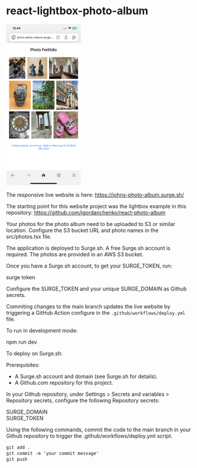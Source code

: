 # react-lightbox-photo-album

<img src="phone.png" width="40%" />

The responsive live website is here: https://johns-photo-album.surge.sh/

The starting point for this website project was the lightbox example in this repository: https://github.com/igordanchenko/react-photo-album

Your photos for the photo album need to be uploaded to S3 or similar location.  Configure the S3 bucket URL and photo names in the src/photos.tsx file.

The application is deployed to Surge.sh.  A free Surge.sh account is required.  The photos are provided in an AWS S3 bucket.

Once you have a Surge.sh account, to get your SURGE_TOKEN, run:

surge token

Configure the SURGE_TOKEN and your unique SURGE_DOMAIN as Github secrets.

Commiting changes to the main branch updates the live website by triggering a GitHub Action configure in the `.github/workflows/deploy.yml` file.  

To run in development mode:

npm run dev

To deploy on Surge.sh:

Prerequisites:

- A Surge.sh account and domain (see Surge.sh for details).
- A Github.com repository for this project.

In your Github repository, under Settings > Secrets and variables > Repository secrets, configure the following Repository secrets:

SURGE_DOMAIN <br>
SURGE_TOKEN

Using the following commands, commit the code to the main branch in your Github repository to trigger the .github/workflows/deploy.yml script.
```shell
git add .
git commit -m 'your commit message'
git push
```
